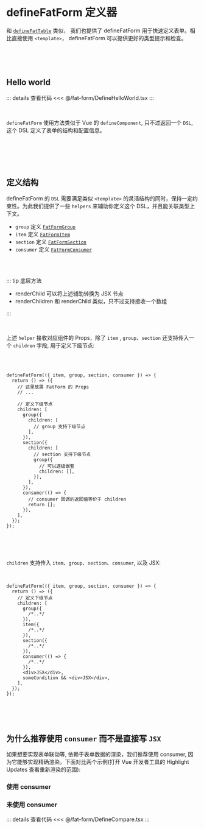 <script setup>
  import DefineHelloWorld from './DefineHelloWorld'
  import {UseConsumer, NotUseConsumer} from './DefineCompare'
</script>

# defineFatForm 定义器

和 [`defineFatTable`](../fat-form/index.md) 类似， 我们也提供了 defineFatForm 用于快速定义表单。相比直接使用 `<template>`， defineFatForm 可以提供更好的类型提示和检查。

<br>
<br>
<br>

## Hello world

<ClientOnly>
  <div class="wk-demo"><DefineHelloWorld /></div>
</ClientOnly>

::: details 查看代码
<<< @/fat-form/DefineHelloWorld.tsx
:::

<br>

`defineFatForm` 使用方法类似于 Vue 的 `defineComponent`, 只不过返回一个 `DSL`, 这个 DSL 定义了表单的结构和配置信息。

<br>
<br>
<br>
<br>

## 定义结构

defineFatForm 的 `DSL` 需要满足类似 `<template>` 的灵活结构的同时，保持一定约束性。为此我们提供了一些 `helpers` 来辅助你定义这个 DSL，并且能关联类型上下文。

- `group` 定义 [`FatFormGroup`](./group.md)
- `item` 定义 [`FatFormItem`](./item.md)
- `section` 定义 [`FatFormSection`](./section.md)
- `consumer` 定义 [`FatFormConsumer`](./consumer.md)

<br>
<br>

::: tip 底层方法

- renderChild 可以将上述辅助转换为 JSX 节点
- renderChildren 和 renderChild 类似，只不过支持接收一个数组

:::

<br>

上述 `helper` 接收对应组件的 Props，除了 `item` , `group`、`section` 还支持传入一个 `children` 字段, 用于定义下级节点:

<br>
<br>

```tsx
defineFatForm(({ item, group, section, consumer }) => {
  return () => ({
    // 这里放置 FatForm 的 Props
    // ...

    // 定义下级节点
    children: [
      group({
        children: [
          // group 支持下级节点
        ],
      }),
      section({
        children: [
          // section 支持下级节点
          group({
            // 可以逐级嵌套
            children: [],
          }),
        ],
      }),
      consumer(() => {
        // consumer 回调的返回值等价于 children
        return [];
      }),
    ],
  });
});
```

<br>
<br>
<br>

`children` 支持传入 `item`、`group`、`section`、`consumer`, 以及 JSX:

<br>

```tsx
defineFatForm(({ item, group, section, consumer }) => {
  return () => ({
    // 定义下级节点
    children: [
      group({
        /*..*/
      }),
      item({
        /*..*/
      }),
      section({
        /*..*/
      }),
      consumer(() => {
        /*..*/
      }),
      <div>JSX</div>,
      someCondition && <div>JSX</div>,
    ],
  });
});
```

<br>
<br>
<br>

## 为什么推荐使用 `consumer` 而不是直接写 `JSX`

如果想要实现表单联动等, 依赖于表单数据的渲染，我们推荐使用 consumer, 因为它能够实现精确渲染。下面对比两个示例(打开 Vue 开发者工具的 Highlight Updates 查看重新渲染的范围):

<ClientOnly>
  <div class="wk-demo">
    <div>
      <h3>使用 consumer</h3>
      <UseConsumer></UseConsumer>
    </div>
    <div>
      <h3>未使用 consumer</h3>
      <NotUseConsumer></NotUseConsumer>
    </div>
  </div>
</ClientOnly>

::: details 查看代码
<<< @/fat-form/DefineCompare.tsx
:::
